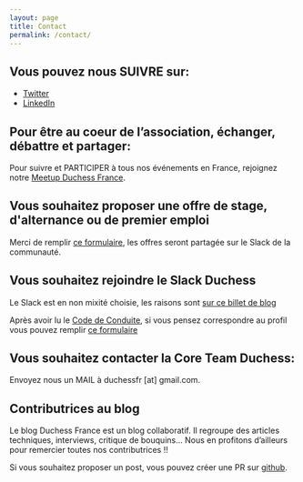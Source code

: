 ```yaml
---
layout: page
title: Contact
permalink: /contact/
---
```


## Vous pouvez nous SUIVRE sur:

- [Twitter](http://twitter.com/duchessfr)
- [LinkedIn](https://www.linkedin.com/groups/2750811)

## Pour être au coeur de l’association, échanger, débattre et partager:

Pour suivre et PARTICIPER à tous nos événements en France, rejoignez notre [Meetup Duchess France](https://www.meetup.com/fr-FR/duchess-france-meetup/).

## Vous souhaitez proposer une offre de stage, d'alternance ou de premier emploi

Merci de remplir [ce formulaire](https://forms.gle/xEoJRhvBogupMabp6), les offres seront partagée sur le Slack de la communauté.

## Vous souhaitez rejoindre le Slack Duchess

Le Slack est en non mixité choisie, les raisons sont [sur ce billet de blog](https://www.duchess-france.fr/communication/women/2022/04/02/aurevoir-slack-public.html)

Après avoir lu le [Code de Conduite](https://www.duchess-france.fr/coc/), si vous pensez correspondre au profil vous pouvez remplir [ce formulaire](https://docs.google.com/forms/d/e/1FAIpQLSfOe6dsvfKAxqA_cEGMsCrFpUST00pHU6YJU4utdovNSdOMQg/viewform)

## Vous souhaitez contacter la Core Team Duchess:

Envoyez nous un MAIL à duchessfr [at] gmail.com.

## Contributrices au blog

Le blog Duchess France est un blog collaboratif.
Il regroupe des articles techniques, interviews, critique de bouquins… Nous en profitons d’ailleurs pour remercier toutes nos contributrices !!

Si vous souhaitez proposer un post, vous pouvez créer une PR sur [github](https://github.com/DuchessFrance/DuchessFrance.github.io/blob/main/CONTRIBUTING.md).


